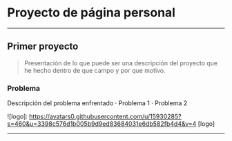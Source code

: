 <!-- This is a comment -->
<!-- Título de la página -->
# Proyecto de página personal
---

<!-- Subtitulo -->
## Primer proyecto
> Presentación de lo que puede ser una descripción del proyecto que he hecho dentro de que campo y por que motivo.

### Problema
Descripción del problema enfrentado
· Problema 1
· Problema 2

![logo]: https://avatars0.githubusercontent.com/u/15930285?s=460&u=3398c576d1b005b9d9ed83684031e6db582fb4d4&v=4 [logo]

---
